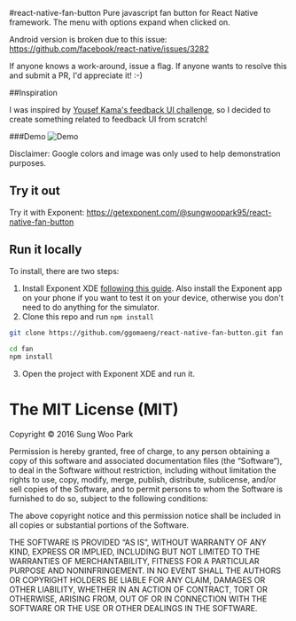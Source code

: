 #react-native-fan-button
Pure javascript fan button for React Native framework. The menu with options expand when clicked on.

Android version is broken due to this issue: https://github.com/facebook/react-native/issues/3282

If anyone knows a work-around, issue a flag. If anyone wants to resolve this and submit a PR, I'd appreciate it! :-)

##Inspiration

I was inspired by [Yousef Kama's feedback UI challenge](https://medium.com/@yousefkama/react-native-ui-challenge-1-42db390905c#.vquzar3pa), so I decided to create something 
related to feedback UI from scratch! 

###Demo
![Demo](https://raw.githubusercontent.com/ggomaeng/react-native-fan-button/master/demo.gif)

Disclaimer: Google colors and image was only used to help demonstration purposes.
## Try it out

Try it with Exponent: https://getexponent.com/@sungwoopark95/react-native-fan-button

## Run it locally

To install, there are two steps:

1. Install Exponent XDE [following this
guide](https://docs.getexponent.com/versions/latest/introduction/installation.html).
Also install the Exponent app on your phone if you want to test it on
your device, otherwise you don't need to do anything for the simulator.
2. Clone this repo and run `npm install`
  ```bash
  git clone https://github.com/ggomaeng/react-native-fan-button.git fan

  cd fan
  npm install
  ```
3. Open the project with Exponent XDE and run it.

The MIT License (MIT)
=====================

Copyright © 2016 Sung Woo Park

Permission is hereby granted, free of charge, to any person
obtaining a copy of this software and associated documentation
files (the “Software”), to deal in the Software without
restriction, including without limitation the rights to use,
copy, modify, merge, publish, distribute, sublicense, and/or sell
copies of the Software, and to permit persons to whom the
Software is furnished to do so, subject to the following
conditions:

The above copyright notice and this permission notice shall be
included in all copies or substantial portions of the Software.

THE SOFTWARE IS PROVIDED “AS IS”, WITHOUT WARRANTY OF ANY KIND,
EXPRESS OR IMPLIED, INCLUDING BUT NOT LIMITED TO THE WARRANTIES
OF MERCHANTABILITY, FITNESS FOR A PARTICULAR PURPOSE AND
NONINFRINGEMENT. IN NO EVENT SHALL THE AUTHORS OR COPYRIGHT
HOLDERS BE LIABLE FOR ANY CLAIM, DAMAGES OR OTHER LIABILITY,
WHETHER IN AN ACTION OF CONTRACT, TORT OR OTHERWISE, ARISING
FROM, OUT OF OR IN CONNECTION WITH THE SOFTWARE OR THE USE OR
OTHER DEALINGS IN THE SOFTWARE.
